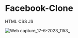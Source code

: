 # Facebook-Clone
HTML CSS JS

![Web capture_17-6-2023_1153_](https://github.com/Nimsaramahagedara/Facebook-Clone/assets/92454064/3525f5fb-db1c-4f47-a34f-871ae09129ce)
